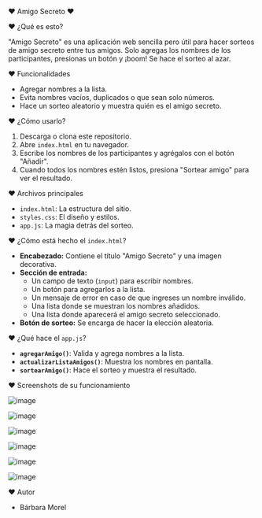 ♥ Amigo Secreto ♥
 
♥ ¿Qué es esto?

"Amigo Secreto" es una aplicación web sencilla pero útil para hacer sorteos de amigo secreto entre tus amigos. Solo agregas los nombres de los participantes, presionas un botón y ¡boom! Se hace el sorteo al azar.

♥ Funcionalidades

- Agregar nombres a la lista.
- Evita nombres vacíos, duplicados o que sean solo números.
- Hace un sorteo aleatorio y muestra quién es el amigo secreto.

♥ ¿Cómo usarlo?

1. Descarga o clona este repositorio.
2. Abre `index.html` en tu navegador.
3. Escribe los nombres de los participantes y agrégalos con el botón "Añadir".
4. Cuando todos los nombres estén listos, presiona "Sortear amigo" para ver el resultado.

♥ Archivos principales

- `index.html`: La estructura del sitio.
- `styles.css`: El diseño y estilos.
- `app.js`: La magia detrás del sorteo.

♥ ¿Cómo está hecho el `index.html`?

- **Encabezado:** Contiene el título "Amigo Secreto" y una imagen decorativa.
- **Sección de entrada:**
  - Un campo de texto (`input`) para escribir nombres.
  - Un botón para agregarlos a la lista.
  - Un mensaje de error en caso de que ingreses un nombre inválido.
  - Una lista donde se muestran los nombres añadidos.
  - Una lista donde aparecerá el amigo secreto seleccionado.
- **Botón de sorteo:** Se encarga de hacer la elección aleatoria.

♥ ¿Qué hace el `app.js`?

- **`agregarAmigo()`**: Valida y agrega nombres a la lista.
- **`actualizarListaAmigos()`**: Muestra los nombres en pantalla.
- **`sortearAmigo()`**: Hace el sorteo y muestra el resultado.

♥ Screenshots de su funcionamiento


![image](https://github.com/user-attachments/assets/730486b2-4776-413a-bbd9-26d966fbb1eb)

![image](https://github.com/user-attachments/assets/cec8b37d-01ca-4ab6-b5b4-2bee306a309f)

![image](https://github.com/user-attachments/assets/408adb8b-39e1-49dc-8f94-ff5ab0574d45)

![image](https://github.com/user-attachments/assets/58d34368-831c-4107-9fab-41599813daa8)

![image](https://github.com/user-attachments/assets/cdd2fed1-9c6a-436e-9dbb-7de3b8bb8408)

![image](https://github.com/user-attachments/assets/babda678-4a95-4e6d-9cd4-1904120a3892)


♥ Autor

- Bárbara Morel

